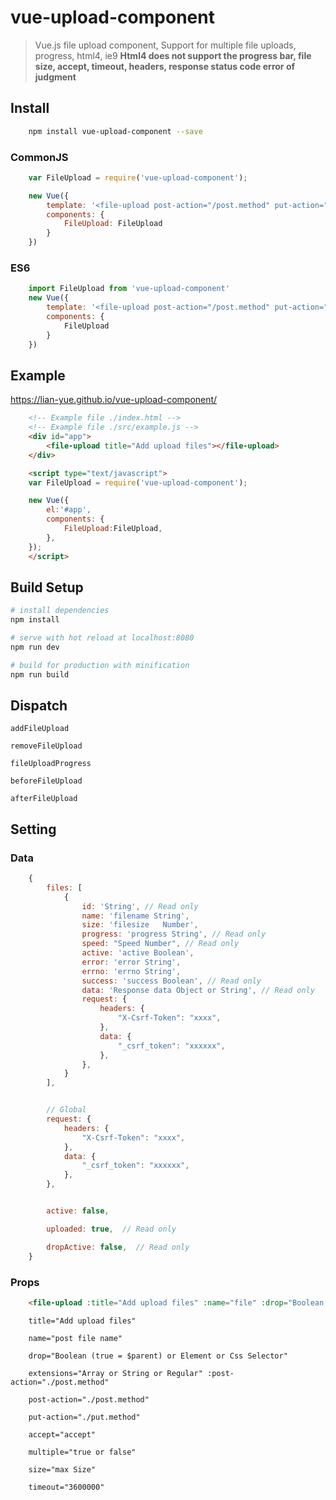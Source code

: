 # vue-upload-component

> Vue.js file upload component, Support for multiple file uploads, progress, html4, ie9
**Html4 does not support the progress bar, file size, accept, timeout, headers, response status code error of judgment**



## Install

``` bash
    npm install vue-upload-component --save
```
### CommonJS
```js
    var FileUpload = require('vue-upload-component');

    new Vue({
        template: '<file-upload post-action="/post.method" put-action="/put.method"></file-upload>',
        components: {
            FileUpload: FileUpload
        }
    })

```

### ES6
```js
    import FileUpload from 'vue-upload-component'
    new Vue({
        template: '<file-upload post-action="/post.method" put-action="/put.method"></file-upload>',
        components: {
            FileUpload
        }
    })

```


## Example

https://lian-yue.github.io/vue-upload-component/

``` html
    <!-- Example file ./index.html -->
    <!-- Example file ./src/example.js -->
    <div id="app">
        <file-upload title="Add upload files"></file-upload>
    </div>

    <script type="text/javascript">
    var FileUpload = require('vue-upload-component');

    new Vue({
        el:'#app',
        components: {
            FileUpload:FileUpload,
        },
    });
    </script>
```

## Build Setup

``` bash
# install dependencies
npm install

# serve with hot reload at localhost:8080
npm run dev

# build for production with minification
npm run build
```


## Dispatch
    addFileUpload

    removeFileUpload

    fileUploadProgress

    beforeFileUpload

    afterFileUpload




## Setting

### Data
``` js
    {
        files: [
            {
                id: 'String', // Read only
                name: 'filename String',
                size: 'filesize   Number',
                progress: 'progress String', // Read only
                speed: "Speed Number", // Read only
                active: 'active Boolean',
                error: 'error String',
                errno: 'errno String',
                success: 'success Boolean', // Read only
                data: 'Response data Object or String', // Read only
                request: {
                    headers: {
                        "X-Csrf-Token": "xxxx",
                    },
                    data: {
                        "_csrf_token": "xxxxxx",
                    },
                },
            }
        ],


        // Global
        request: {
            headers: {
                "X-Csrf-Token": "xxxx",
            },
            data: {
                "_csrf_token": "xxxxxx",
            },
        },


        active: false,

        uploaded: true,  // Read only

        dropActive: false,  // Read only
    }
```


### Props
``` html
    <file-upload :title="Add upload files" :name="file" :drop="Boolean (true = $parent) or Element or Css Selector" :extensions="Array or String or Regular" :post-action="./post.method" :put-action="./put.method" :accept="accept"  :multiple="true" :size="size" :timeout="3600000"></file-upload>
```

```
    title="Add upload files"

    name="post file name"

    drop="Boolean (true = $parent) or Element or Css Selector"

    extensions="Array or String or Regular" :post-action="./post.method"

    post-action="./post.method"

    put-action="./put.method"

    accept="accept"

    multiple="true or false"

    size="max Size"

    timeout="3600000"

```
